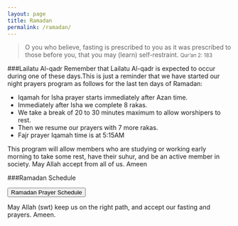```yaml
---
layout: page
title: Ramadan
permalink: /ramadan/
---
```


<blockquote>
  O you who believe, fasting is prescribed to you as it was prescribed to those before you, that you may (learn) self-restraint.
  <small>Qur’an 2: 183</small>
</blockquote>

###Lailatu Al-qadr
Remember that Lailatu Al-qadr is expected to occur during one of these days.This is just a reminder that we have started our night prayers program as follows for the last ten days of Ramadan:

* Iqamah for Isha prayer starts immediately after Azan time.
* Immediately after Isha we complete 8 rakas.
* We take a break of 20 to 30 minutes maximum to allow worshipers to rest. 
* Then we resume our prayers with 7 more rakas. 
* Fajr prayer Iqamah time is at 5:15AM

This program will allow members who are studying or working early morning to take some rest, have their suhur, and be an active member in society.  May Allah accept from all of us. Ameen

###Ramadan Schedule
<p class="text-center">
  <a href="/docs/ramadan-prayer-schedule.pdf" title="Ramadan Prayer Schedule">
    <button class="btn btn-primary">Ramadan Prayer Schedule</button>
  </a>
</p>

May Allah (swt) keep us on the right path, and accept our fasting and prayers. Ameen.
